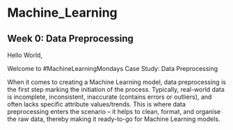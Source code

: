 # Machine_Learning

## Week 0: Data Preprocessing

Hello World, 

Welcome to #MachineLearningMondays 
Case Study: Data Preprocessing

When it comes to creating a Machine Learning model, data preprocessing is the first step marking the initiation of the process. Typically, real-world data is incomplete, inconsistent, inaccurate (contains errors or outliers), and often lacks specific attribute values/trends. This is where data preprocessing enters the scenario – it helps to clean, format, and organise the raw data, thereby making it ready-to-go for Machine Learning models.  

